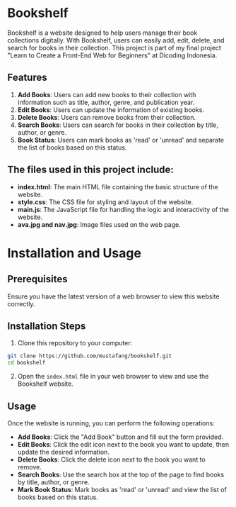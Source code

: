 # Bookshelf
Bookshelf is a website designed to help users manage their book collections digitally. With Bookshelf, users can easily add, edit, delete, and search for books in their collection. This project is part of my final project "Learn to Create a Front-End Web for Beginners" at Dicoding Indonesia.
## Features
1. **Add Books**: Users can add new books to their collection with information such as title, author, genre, and publication year.
2. **Edit Books**: Users can update the information of existing books.
3. **Delete Books**: Users can remove books from their collection.
4. **Search Books**: Users can search for books in their collection by title, author, or genre.
5. **Book Status**: Users can mark books as 'read' or 'unread' and separate the list of books based on this status.
## The files used in this project include:
- **index.html**: The main HTML file containing the basic structure of the website.
- **style.css**: The CSS file for styling and layout of the website.
- **main.js**: The JavaScript file for handling the logic and interactivity of the website.
- **ava.jpg and nav.jpg**: Image files used on the web page.
# Installation and Usage
## Prerequisites
Ensure you have the latest version of a web browser to view this website correctly.
## Installation Steps
1. Clone this repository to your computer:
```bash
git clone https://github.com/mustafang/bookshelf.git
cd bookshelf
```
2. Open the `index.html` file in your web browser to view and use the Bookshelf website.
## Usage
Once the website is running, you can perform the following operations:
- **Add Books**: Click the "Add Book" button and fill out the form provided.
- **Edit Books**: Click the edit icon next to the book you want to update, then update the desired information.
- **Delete Books**: Click the delete icon next to the book you want to remove.
- **Search Books**: Use the search box at the top of the page to find books by title, author, or genre.
- **Mark Book Status**: Mark books as 'read' or 'unread' and view the list of books based on this status.
